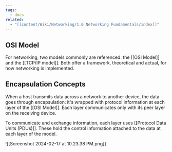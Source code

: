```yaml
---
tags:
  - docs
related:
  - "[[content/Wiki/Networking/1.0 Networking Fundamentals/index]]"
---
```

## OSI Model

For networking, two models commonly are referenced: the [[OSI Model]] and the [[TCP/IP model]]. Both offer a framework, theoretical and actual, for how networking is implemented. 

## Encapsulation Concepts

When a host transmits data across a network to another device, the data goes through encapsulation: it's wrapped with protocol information at each layer of the [[OSI Model]]. Each layer communicates only with its peer layer on the receiving device.

To communicate and exchange information, each layer uses [[Protocol Data Units (PDUs)]]. These hold the control information attached to the data at each layer of the model. 

![[Screenshot 2024-02-17 at 10.23.38 PM.png]]

